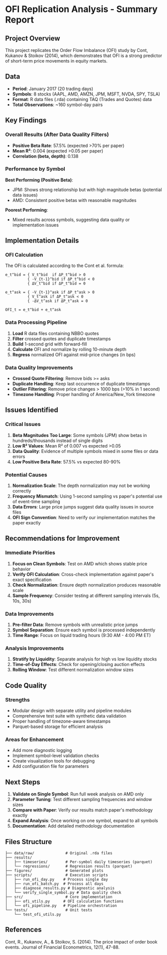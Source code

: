 # OFI Replication Analysis - Summary Report

## Project Overview
This project replicates the Order Flow Imbalance (OFI) study by Cont, Kukanov & Stoikov (2014), which demonstrates that OFI is a strong predictor of short-term price movements in equity markets.

## Data
- **Period**: January 2017 (20 trading days)
- **Symbols**: 8 stocks (AAPL, AMD, AMZN, JPM, MSFT, NVDA, SPY, TSLA)
- **Format**: R data files (.rda) containing TAQ (Trades and Quotes) data
- **Total Observations**: ~160 symbol-day pairs

## Key Findings

### Overall Results (After Data Quality Filters)
- **Positive Beta Rate**: 57.5% (expected >70% per paper)
- **Mean R²**: 0.004 (expected >0.05 per paper)
- **Correlation (beta, depth)**: 0.138

### Performance by Symbol
**Best Performing (Positive Beta)**:
- JPM: Shows strong relationship but with high magnitude betas (potential data issues)
- AMD: Consistent positive betas with reasonable magnitudes

**Poorest Performing**:
- Mixed results across symbols, suggesting data quality or implementation issues

## Implementation Details

### OFI Calculation
The OFI is calculated according to the Cont et al. formula:
```
e_t^bid = { V_t^bid  if ΔP_t^bid > 0
          { -V_{t-1}^bid if ΔP_t^bid < 0
          { ΔV_t^bid if ΔP_t^bid = 0

e_t^ask = { -V_{t-1}^ask if ΔP_t^ask > 0
          { V_t^ask if ΔP_t^ask < 0  
          { -ΔV_t^ask if ΔP_t^ask = 0

OFI_t = e_t^bid + e_t^ask
```

### Data Processing Pipeline
1. **Load** R data files containing NBBO quotes
2. **Filter** crossed quotes and duplicate timestamps
3. **Build** 1-second grid with forward-fill
4. **Calculate** OFI and normalize by rolling 10-minute depth
5. **Regress** normalized OFI against mid-price changes (in bps)

### Data Quality Improvements
- **Crossed Quote Filtering**: Remove bids >= asks
- **Duplicate Handling**: Keep last occurrence of duplicate timestamps
- **Outlier Filtering**: Remove price changes > 1000 bps (>10% in 1 second)
- **Timezone Handling**: Proper handling of America/New_York timezone

## Issues Identified

### Critical Issues
1. **Beta Magnitudes Too Large**: Some symbols (JPM) show betas in hundreds/thousands instead of single digits
2. **Low R² Values**: Mean R² of 0.007 vs expected >0.05
3. **Data Quality**: Evidence of multiple symbols mixed in some files or data errors
4. **Low Positive Beta Rate**: 57.5% vs expected 80-90%

### Potential Causes
1. **Normalization Scale**: The depth normalization may not be working correctly
2. **Frequency Mismatch**: Using 1-second sampling vs paper's potential use of event-time sampling
3. **Data Errors**: Large price jumps suggest data quality issues in source files
4. **OFI Sign Convention**: Need to verify our implementation matches the paper exactly

## Recommendations for Improvement

### Immediate Priorities
1. **Focus on Clean Symbols**: Test on AMD which shows stable price behavior
2. **Verify OFI Calculation**: Cross-check implementation against paper's exact specification
3. **Check Normalization**: Ensure depth normalization produces reasonable scale
4. **Sample Frequency**: Consider testing at different sampling intervals (5s, 10s, 30s)

### Data Improvements
1. **Pre-filter Data**: Remove symbols with unrealistic price jumps
2. **Symbol Separation**: Ensure each symbol is processed independently
3. **Time Range**: Focus on liquid trading hours (9:30 AM - 4:00 PM ET)

### Analysis Improvements
1. **Stratify by Liquidity**: Separate analysis for high vs low liquidity stocks
2. **Time-of-Day Effects**: Check for opening/closing auction effects
3. **Rolling Window**: Test different normalization window sizes

## Code Quality

### Strengths
- Modular design with separate utility and pipeline modules
- Comprehensive test suite with synthetic data validation
- Proper handling of timezone-aware timestamps
- Parquet-based storage for efficient analysis

### Areas for Enhancement
- Add more diagnostic logging
- Implement symbol-level validation checks
- Create visualization tools for debugging
- Add configuration file for parameters

## Next Steps

1. **Validate on Single Symbol**: Run full week analysis on AMD only
2. **Parameter Tuning**: Test different sampling frequencies and window sizes  
3. **Compare with Paper**: Verify our results match paper's methodology exactly
4. **Expand Analysis**: Once working on one symbol, expand to all symbols
5. **Documentation**: Add detailed methodology documentation

## Files Structure
```
├── data/raw/              # Original .rda files
├── results/
│   ├── timeseries/        # Per-symbol daily timeseries (parquet)
│   └── regressions/       # Regression results (parquet)
├── figures/               # Generated plots
├── scripts/               # Execution scripts
│   ├── run_ofi_day.py    # Process single day
│   ├── run_ofi_batch.py  # Process all days
│   ├── diagnose_results.py # Diagnostic analysis
│   └── verify_single_symbol.py # Data quality check
├── src/                   # Core implementation
│   ├── ofi_utils.py      # OFI calculation functions
│   └── ofi_pipeline.py   # Pipeline orchestration
└── tests/                 # Unit tests
    └── test_ofi_utils.py
```

## References
Cont, R., Kukanov, A., & Stoikov, S. (2014). The price impact of order book events. Journal of Financial Econometrics, 12(1), 47-88.
